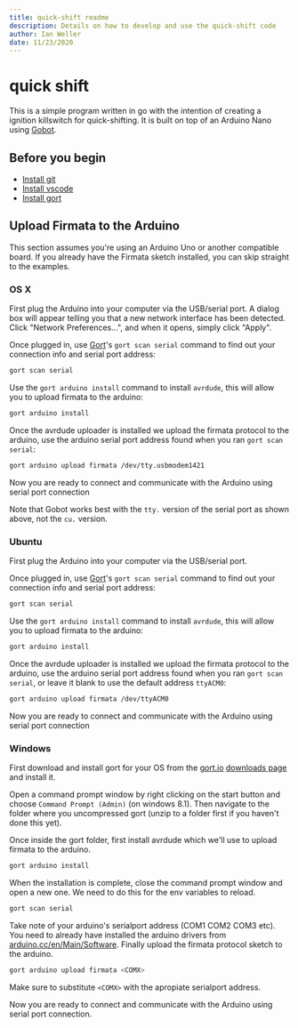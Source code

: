 ```yaml
---
title: quick-shift readme
description: Details on how to develop and use the quick-shift code
author: Ian Weller
date: 11/23/2020
---
```


# quick shift

This is a simple program written in go with the intention of creating a ignition killswitch for quick-shifting. It is built on top of an Arduino Nano using [Gobot](https://pkg.go.dev/gobot.io/x/gobot).

## Before you begin

- [Install git](https://git-scm.com/downloads)
- [Install vscode](https://code.visualstudio.com/)
- [Install gort](https://gort.io/documentation/getting_started/downloads/)

## Upload Firmata to the Arduino

This section assumes you're using an Arduino Uno or another compatible board. If you already have the Firmata sketch installed, you can skip straight to the examples.

### OS X

First plug the Arduino into your computer via the USB/serial port. A dialog box will appear telling you that a new network interface has been detected. Click "Network Preferences…", and when it opens, simply click "Apply".

Once plugged in, use [Gort](http://gort.io)'s `gort scan serial` command to find out your connection info and serial port address:

```bash
gort scan serial
```

Use the `gort arduino install` command to install `avrdude`, this will allow you to upload firmata to the arduino:

```bash
gort arduino install
```

Once the avrdude uploader is installed we upload the firmata protocol to the arduino, use the arduino serial port address found when you ran `gort scan serial`:

```bash
gort arduino upload firmata /dev/tty.usbmodem1421
```

Now you are ready to connect and communicate with the Arduino using serial port connection

Note that Gobot works best with the `tty.` version of the serial port as shown above, not the `cu.` version.

### Ubuntu

First plug the Arduino into your computer via the USB/serial port.

Once plugged in, use [Gort](http://gort.io)'s `gort scan serial` command to find out your connection info and serial port address:

```bash
gort scan serial
```

Use the `gort arduino install` command to install `avrdude`, this will allow you to upload firmata to the arduino:

```bash
gort arduino install
```

Once the avrdude uploader is installed we upload the firmata protocol to the arduino, use the arduino serial port address found when you ran `gort scan serial`, or leave it blank to use the default address `ttyACM0`:

```bash
gort arduino upload firmata /dev/ttyACM0
```

Now you are ready to connect and communicate with the Arduino using serial port connection

### Windows

First download and install gort for your OS from the [gort.io](gort.io) [downloads page](http://gort.io/documentation/getting_started/downloads/) and install it.

Open a command prompt window by right clicking on the start button and choose `Command Prompt (Admin)` (on windows 8.1). Then navigate to the folder where you uncompressed gort (unzip to a folder first if you haven't done this yet).

Once inside the gort folder, first install avrdude which we'll use to upload firmata to the arduino.

```bash
gort arduino install
```

When the installation is complete, close the command prompt window and open a new one. We need to do this for the env variables to reload.

```bash
gort scan serial
```

Take note of your arduino's serialport address (COM1 COM2 COM3 etc). You need to already have installed the arduino drivers from [arduino.cc/en/Main/Software](https://www.arduino.cc/en/Main/Software). Finally upload the firmata protocol sketch to the arduino.

```bash
gort arduino upload firmata <COMX>
```

Make sure to substitute `<COMX>` with the apropiate serialport address.

Now you are ready to connect and communicate with the Arduino using serial port connection.

